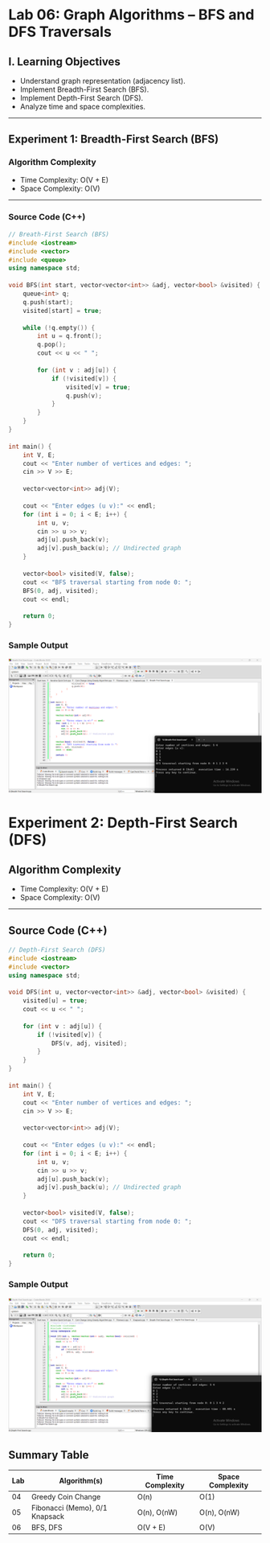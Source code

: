 # Lab 06: Graph Algorithms – BFS and DFS Traversals

## I. Learning Objectives
- Understand graph representation (adjacency list).
- Implement Breadth-First Search (BFS).
- Implement Depth-First Search (DFS).
- Analyze time and space complexities.

---

## Experiment 1: Breadth-First Search (BFS)

### Algorithm Complexity
- Time Complexity: O(V + E)
- Space Complexity: O(V)

---

### Source Code (C++)
```cpp
// Breath-First Search (BFS)
#include <iostream>
#include <vector>
#include <queue>
using namespace std;

void BFS(int start, vector<vector<int>> &adj, vector<bool> &visited) {
    queue<int> q;
    q.push(start);
    visited[start] = true;

    while (!q.empty()) {
        int u = q.front();
        q.pop();
        cout << u << " ";

        for (int v : adj[u]) {
            if (!visited[v]) {
                visited[v] = true;
                q.push(v);
            }
        }
    }
}

int main() {
    int V, E;
    cout << "Enter number of vertices and edges: ";
    cin >> V >> E;

    vector<vector<int>> adj(V);

    cout << "Enter edges (u v):" << endl;
    for (int i = 0; i < E; i++) {
        int u, v;
        cin >> u >> v;
        adj[u].push_back(v);
        adj[v].push_back(u); // Undirected graph
    }

    vector<bool> visited(V, false);
    cout << "BFS traversal starting from node 0: ";
    BFS(0, adj, visited);
    cout << endl;

    return 0;
}
```
### Sample Output

![Breath-First Search (BFS) Output](https://github.com/SHUVO-05/CSE-2202-Algorithm-Design-and-Analysis-Sessional/blob/main/Lab%20report%2006/Breath-First%20Search.png)


# Experiment 2: Depth-First Search (DFS)

## Algorithm Complexity
- Time Complexity: O(V + E)
- Space Complexity: O(V)

---

## Source Code (C++)
```cpp
// Depth-First Search (DFS)
#include <iostream>
#include <vector>
using namespace std;

void DFS(int u, vector<vector<int>> &adj, vector<bool> &visited) {
    visited[u] = true;
    cout << u << " ";

    for (int v : adj[u]) {
        if (!visited[v]) {
            DFS(v, adj, visited);
        }
    }
}

int main() {
    int V, E;
    cout << "Enter number of vertices and edges: ";
    cin >> V >> E;

    vector<vector<int>> adj(V);

    cout << "Enter edges (u v):" << endl;
    for (int i = 0; i < E; i++) {
        int u, v;
        cin >> u >> v;
        adj[u].push_back(v);
        adj[v].push_back(u); // Undirected graph
    }

    vector<bool> visited(V, false);
    cout << "DFS traversal starting from node 0: ";
    DFS(0, adj, visited);
    cout << endl;

    return 0;
}
```
### Sample Output

![Depth-First Search (DFS) Output](https://github.com/SHUVO-05/CSE-2202-Algorithm-Design-and-Analysis-Sessional/blob/main/Lab%20report%2006/Depth-First%20Search.png)
## Summary Table

| Lab | Algorithm(s)                   | Time Complexity  | Space Complexity |
|-----|-------------------------------|------------------|------------------|
| 04  | Greedy Coin Change             | O(n)             | O(1)             |
| 05  | Fibonacci (Memo), 0/1 Knapsack | O(n), O(nW)      | O(n), O(nW)      |
| 06  | BFS, DFS                      | O(V + E)         | O(V)             |
